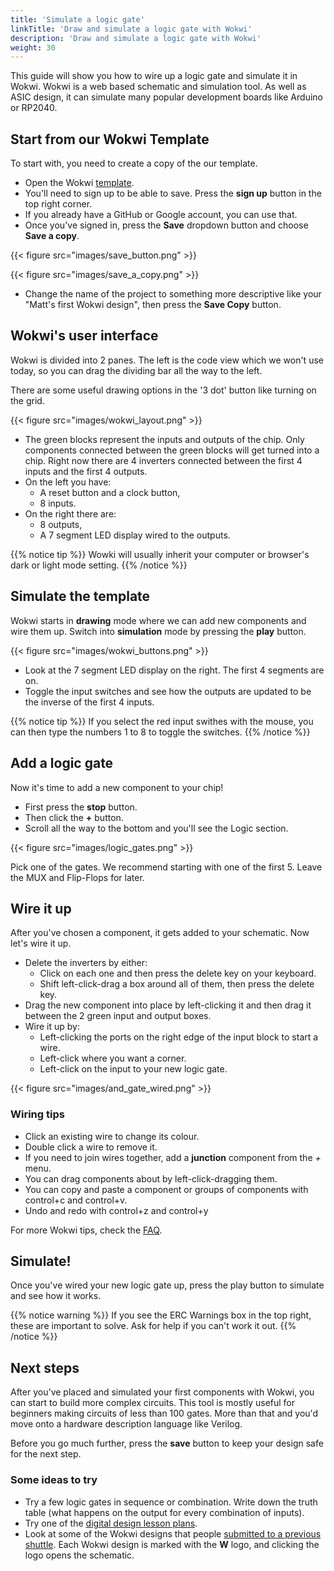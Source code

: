 ```yaml
---
title: 'Simulate a logic gate'
linkTitle: 'Draw and simulate a logic gate with Wokwi'
description: 'Draw and simulate a logic gate with Wokwi'
weight: 30
---
```


This guide will show you how to wire up a logic gate and simulate it in Wokwi.
Wokwi is a web based schematic and simulation tool. As well as ASIC design, it can simulate many popular development boards like Arduino or RP2040.

## Start from our Wokwi Template

To start with, you need to create a copy of the our template.

* Open the Wokwi [template](https://wokwi.com/projects/354858054593504257).
* You'll need to sign up to be able to save. Press the **sign up** button in the top right corner.
* If you already have a GitHub or Google account, you can use that.
* Once you've signed in, press the **Save** dropdown button and choose **Save a copy**.

{{< figure src="images/save_button.png" >}}

{{< figure src="images/save_a_copy.png" >}}

* Change the name of the project to something more descriptive like your "Matt's first Wokwi design", then press the **Save Copy** button.

## Wokwi's user interface

Wokwi is divided into 2 panes. The left is the code view which we won't use today, so you can drag the dividing bar all the way to the left.

There are some useful drawing options in the '3 dot' button like turning on the grid. 

{{< figure src="images/wokwi_layout.png" >}}

* The green blocks represent the inputs and outputs of the chip. Only components connected between the green blocks will get turned into a chip. Right now there are 4 inverters connected between the first 4 inputs and the first 4 outputs. 
* On the left you have:
    * A reset button and a clock button,
    * 8 inputs.
* On the right there are:
    * 8 outputs,
    * A 7 segment LED display wired to the outputs.

{{% notice tip %}}
Wowki will usually inherit your computer or browser's dark or light mode setting.
{{% /notice %}}

## Simulate the template

Wokwi starts in **drawing** mode where we can add new components and wire them up. Switch into **simulation** mode by pressing the **play** button.

{{< figure src="images/wokwi_buttons.png" >}}

* Look at the 7 segment LED display on the right. The first 4 segments are on. 
* Toggle the input switches and see how the outputs are updated to be the inverse of the first 4 inputs.

{{% notice tip %}}
If you select the red input swithes with the mouse, you can then type the numbers 1 to 8 to toggle the switches.
{{% /notice %}}

## Add a logic gate

Now it's time to add a new component to your chip!

* First press the **stop** button.
* Then click the **+** button.
* Scroll all the way to the bottom and you'll see the Logic section.

{{< figure src="images/logic_gates.png" >}}

Pick one of the gates. We recommend starting with one of the first 5. Leave the MUX and Flip-Flops for later.

## Wire it up

After you've chosen a component, it gets added to your schematic. Now let's wire it up.

* Delete the inverters by either:
    * Click on each one and then press the delete key on your keyboard.
    * Shift left-click-drag a box around all of them, then press the delete key.
* Drag the new component into place by left-clicking it and then drag it between the 2 green input and output boxes.
* Wire it up by:
    * Left-clicking the ports on the right edge of the input block to start a wire.
    * Left-click where you want a corner.
    * Left-click on the input to your new logic gate.

{{< figure src="images/and_gate_wired.png" >}}

### Wiring tips

* Click an existing wire to change its colour.
* Double click a wire to remove it.
* If you need to join wires together, add a **junction** component from the *+* menu.
* You can drag components about by left-click-dragging them.
* You can copy and paste a component or groups of components with control+c and control+v.
* Undo and redo with control+z and control+y

For more Wokwi tips, check the [FAQ](https://tinytapeout.com/faq/#how-do-i-do-x-y-z-with-wokwi).

## Simulate!

Once you've wired your new logic gate up, press the play button to simulate and see how it works.

{{% notice warning %}}
If you see the ERC Warnings box in the top right, these are important to solve. Ask for help if you can't work it out.
{{% /notice %}}

## Next steps

After you've placed and simulated your first components with Wokwi, you can start to build more complex circuits. This tool is mostly useful for beginners making circuits of less than 100 gates. More than that and you'd move onto a hardware description language like Verilog.

Before you go much further, press the **save** button to keep your design safe for the next step.

### Some ideas to try

* Try a few logic gates in sequence or combination. Write down the truth table (what happens on the output for every combination of inputs).
* Try one of the [digital design lesson plans](/digital_design).
* Look at some of the Wokwi designs that people [submitted to a previous shuttle](https://app.tinytapeout.com/shuttles/tt06). Each Wokwi design is marked with the **W** logo, and clicking the logo opens the schematic.
